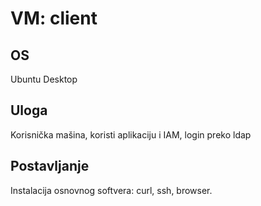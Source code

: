 ﻿# VM: client

## OS
Ubuntu Desktop

## Uloga
Korisnička mašina, koristi aplikaciju i IAM, login preko ldap

## Postavljanje
Instalacija osnovnog softvera: curl, ssh, browser.
